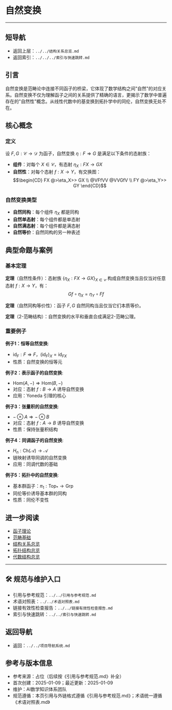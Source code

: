 # 自然变换

---

## 短导航

- 返回上层：`../../结构关系总览.md`
- 返回索引：`../../../索引与快速跳转.md`

## 引言

自然变换是范畴论中连接不同函子的桥梁，它体现了数学结构之间"自然"的对应关系。自然变换不仅为理解函子之间的关系提供了精确的语言，更揭示了数学中普遍存在的"自然性"概念。从线性代数中的基变换到拓扑学中的同伦，自然变换无处不在。

## 核心概念

### 定义

设 $F, G: \mathcal{C} \to \mathcal{D}$ 为函子，自然变换 $\eta: F \Rightarrow G$ 是满足以下条件的态射族：

- **组件**：对每个 $X \in \mathcal{C}$，有态射 $\eta_X: FX \to GX$
- **自然性**：对每个态射 $f: X \to Y$，有交换图：
  $$\begin{CD}
  FX @>\eta_X>> GX \\
  @VFfVV @VVGfV \\
  FY @>\eta_Y>> GY
  \end{CD}$$

### 自然变换类型

- **自然同构**：每个组件 $\eta_X$ 都是同构
- **自然单态射**：每个组件都是单态射
- **自然满态射**：每个组件都是满态射
- **自然等价**：自然同构的另一种表述

## 典型命题与案例

### 基本定理

**定理**（自然性条件）：态射族 $\{\eta_X: FX \to GX\}_{X \in \mathcal{C}}$ 构成自然变换当且仅当对任意态射 $f: X \to Y$，有：
$$Gf \circ \eta_X = \eta_Y \circ Ff$$

**定理**（自然同构等价性）：函子 $F, G$ 自然同构当且仅当它们本质等价。

**定理**（2-范畴结构）：自然变换的水平和垂直合成满足2-范畴公理。

### 重要例子

**例子1：恒等自然变换**:

- $\text{id}_F: F \Rightarrow F$，$(\text{id}_F)_X = \text{id}_{FX}$
- 性质：自然变换的恒等元

**例子2：表示函子的自然变换**:

- $\text{Hom}(A,-) \Rightarrow \text{Hom}(B,-)$
- 对应：态射 $f: B \to A$ 诱导自然变换
- 应用：Yoneda 引理的核心

**例子3：张量积的自然变换**:

- $-\otimes A \Rightarrow -\otimes B$
- 对应：态射 $f: A \to B$ 诱导自然变换
- 性质：保持张量积结构

**例子4：同调函子的自然变换**:

- $H_n: \text{Ch}(\mathcal{A}) \to \mathcal{A}$
- 链映射诱导同调的自然变换
- 应用：同调代数的基础

**例子5：拓扑中的自然变换**:

- 基本群函子：$\pi_1: \text{Top}_* \to \text{Grp}$
- 同伦等价诱导基本群的同构
- 性质：同伦不变性

## 进一步阅读

- [函子理论](./函子理论.md)
- [范畴基础](./范畴基础.md)
- [结构关系总览](../结构关系总览.md)
- [拓扑结构总览](../../01-拓扑结构/拓扑结构总览.md)
- [代数结构总览](../../02-代数结构/代数结构总览.md)

---

## 🛠️ 规范与维护入口

- 引用与参考规范：`../../引用与参考规范.md`
- 术语对照表：`../../术语对照表.md`
- 链接有效性检查报告：`../../链接有效性检查报告.md`
- 索引与快速跳转：`../../索引与快速跳转.md`

## 返回导航

- 返回：`../../项目导航系统.md`

## 参考与版本信息

- 参考来源：占位（后续按《引用与参考规范.md》补全）
- 首次创建：2025-01-09；最近更新：2025-01-09
- 维护：AI数学知识体系团队
- 规范遵循：本页引用与外链格式遵循《引用与参考规范.md》；术语统一遵循《术语对照表.md》
